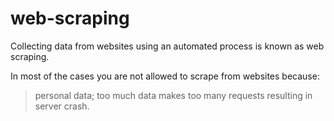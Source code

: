 # web-scraping

Collecting data from websites using an automated process is known as web scraping.

In most of the cases you are not allowed to scrape from websites  because:

  >personal data;
  >too much data makes too many requests resulting in server crash.


